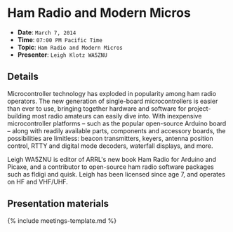 # Ham Radio and Modern Micros

* **Date**: `March 7, 2014`
* **Time**: `07:00 PM Pacific Time`
* **Topic**: `Ham Radio and Modern Micros`
* **Presenter**: `Leigh Klotz WA5ZNU`

## Details

Microcontroller technology has exploded in popularity among ham radio operators. The new generation of single-board microcontrollers is easier than ever to use, bringing together hardware and software for project-building most radio amateurs can easily dive into. With inexpensive microcontroller platforms – such as the popular open-source Arduino board – along with readily available parts, components and accessory boards, the possibilities are limitless: beacon transmitters, keyers, antenna position control, RTTY and digital mode decoders, waterfall displays, and more.

Leigh WA5ZNU is editor of ARRL's new book Ham Radio for Arduino and Picaxe, and a contributor to open-source ham radio software packages such as fldigi and quisk. Leigh has been licensed since age 7, and operates on HF and VHF/UHF.

## Presentation materials

{% include meetings-template.md %}

